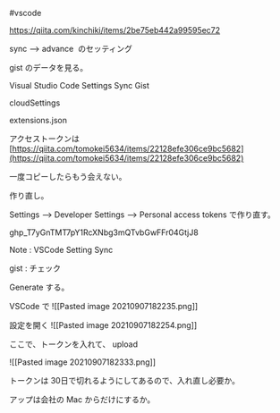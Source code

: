 #vscode


https://qiita.com/kinchiki/items/2be75eb442a99595ec72

sync --> advance  のセッティング
  

gist のデータを見る。

Visual Studio Code Settings Sync Gist

cloudSettings

extensions.json


アクセストークンは
[https://qiita.com/tomokei5634/items/22128efe306ce9bc5682](https://qiita.com/tomokei5634/items/22128efe306ce9bc5682)

一度コピーしたらもう会えない。

作り直し。
  

Settings --> Developer Settings --> Personal access tokens で作り直す。

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

Note : VSCode Setting Sync

gist : チェック

Generate する。

VSCode で
![[Pasted image 20210907182235.png]]

設定を開く
![[Pasted image 20210907182254.png]]

ここで、トークンを入れて、 upload

![[Pasted image 20210907182333.png]]

トークンは 30日で切れるようにしてあるので、入れ直し必要か。

アップは会社の Mac からだけにするか。
